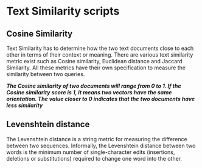 # Text Similarity scripts

## Cosine Similarity
Text Similarity has to determine how the two text documents close to each other in terms of their context or meaning. There are various text similarity metric exist such as Cosine similarity, Euclidean distance and Jaccard Similarity. All these metrics have their own specification to measure the similarity between two queries.

**_The Cosine similarity of two documents will range from 0 to 1. If the Cosine similarity score is 1, it means two vectors have the same orientation. The value closer to 0 indicates that the two documents have less similarity_**

## Levenshtein distance
The Levenshtein distance is a string metric for measuring the difference between two sequences. Informally, the Levenshtein distance between two words is the minimum number of single-character edits (insertions, deletions or substitutions) required to change one word into the other.